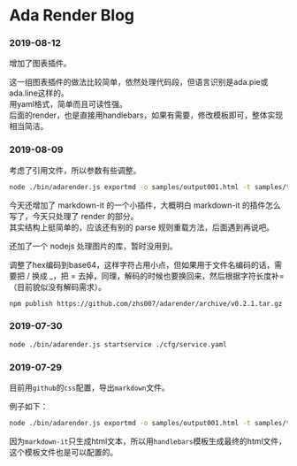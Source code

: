 # Ada Render Blog

### 2019-08-12

增加了图表插件。

这一组图表插件的做法比较简单，依然处理代码段，但语言识别是ada.pie或ada.line这样的。  
用yaml格式，简单而且可读性强。  
后面的render，也是直接用handlebars，如果有需要，修改模板即可，整体实现相当简洁。

### 2019-08-09

考虑了引用文件，所以参数有些调整。

``` sh
node ./bin/adarender.js exportmd -o samples/output001.html -t samples/template.hbs -p ./samples -i ./samples sample001.md
```

今天还增加了 markdown-it 的一个小插件，大概明白 markdown-it 的插件怎么写了，今天只处理了 render 的部分。  
其实结构上挺简单的，应该还有别的 parse 规则重载方法，后面遇到再说吧。

还加了一个 nodejs 处理图片的库，暂时没用到。

调整了hex编码到base64，这样字符占用小点，但如果用于文件名编码的话，需要把 / 换成 _，把 = 去掉，同理，解码的时候也要换回来，然后根据字符长度补=（目前貌似没有解码需求）。

``` sh
npm publish https://github.com/zhs007/adarender/archive/v0.2.1.tar.gz
```

### 2019-07-30

``` sh
node ./bin/adarender.js startservice ./cfg/service.yaml
```

### 2019-07-29

目前用``github``的``css``配置，导出``markdown``文件。

例子如下：

``` sh
node ./bin/adarender.js exportmd -o samples/output001.html -t samples/template.hbs samples/sample001.md
```

因为``markdown-it``只生成html文本，所以用``handlebars``模板生成最终的html文件，这个模板文件也是可以配置的。

